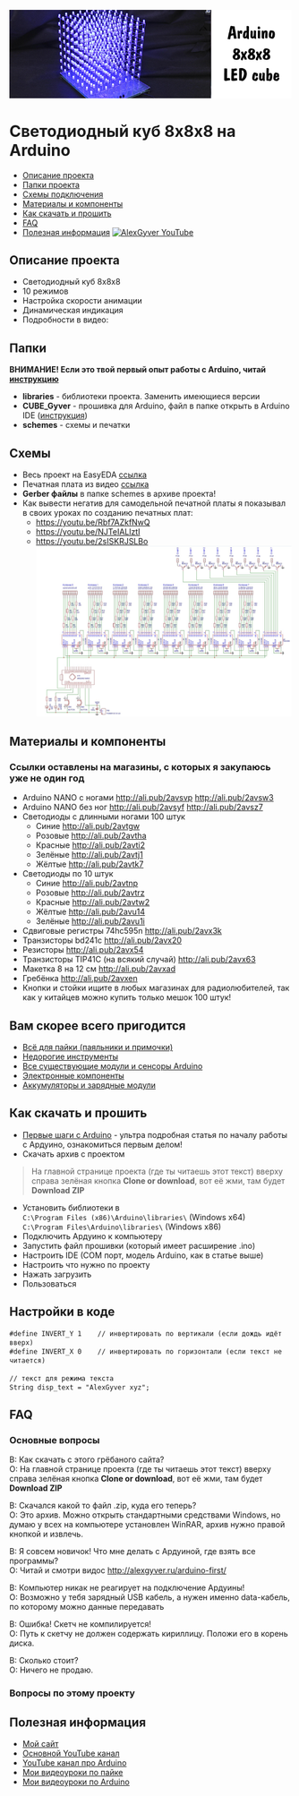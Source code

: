 ![PROJECT_PHOTO](https://github.com/AlexGyver/LEDcube/blob/master/proj_img.jpg)
# Светодиодный куб 8x8x8 на Arduino
* [Описание проекта](#chapter-0)
* [Папки проекта](#chapter-1)
* [Схемы подключения](#chapter-2)
* [Материалы и компоненты](#chapter-3)
* [Как скачать и прошить](#chapter-4)
* [FAQ](#chapter-5)
* [Полезная информация](#chapter-6)
[![AlexGyver YouTube](http://alexgyver.ru/git_banner.jpg)](https://www.youtube.com/channel/UCgtAOyEQdAyjvm9ATCi_Aig?sub_confirmation=1)

<a id="chapter-0"></a>
## Описание проекта
- Светодиодный куб 8x8x8
- 10 режимов
- Настройка скорости анимации
- Динамическая индикация
- Подробности в видео: 

<a id="chapter-1"></a>
## Папки
**ВНИМАНИЕ! Если это твой первый опыт работы с Arduino, читай [инструкцию](#chapter-4)**
- **libraries** - библиотеки проекта. Заменить имеющиеся версии
- **CUBE_Gyver** - прошивка для Arduino, файл в папке открыть в Arduino IDE ([инструкция](#chapter-4))
- **schemes** - схемы и печатки

<a id="chapter-2"></a>
## Схемы
+ Весь проект на EasyEDA [ссылка](https://easyeda.com/beragumbo/LED_Cube-8937fd8460054d639d93736e35345182)
+ Печатная плата из видео [ссылка](https://easyeda.com/editor#id=853291a217984a219d6b2c69a1e57860)
+ **Gerber файлы** в папке schemes в архиве проекта!
+ Как вывести негатив для самодельной печатной платы я показывал в своих уроках по созданию печатных плат:
	- https://youtu.be/Rbf7AZkfNwQ
	- https://youtu.be/NJTeIALlztI
	- https://youtu.be/2sISKRJSLBo
![SCHEME](https://github.com/AlexGyver/LEDcube/blob/master/schemes/scheme.jpg)

<a id="chapter-3"></a>
## Материалы и компоненты
### Ссылки оставлены на магазины, с которых я закупаюсь уже не один год
* Arduino NANO с ногами http://ali.pub/2avsvp http://ali.pub/2avsw3
* Arduino NANO без ног http://ali.pub/2avsyf http://ali.pub/2avsz7
* Светодиоды с длинными ногами 100 штук
	+ Синие http://ali.pub/2avtgw
	+ Розовые http://ali.pub/2avtha
	+ Красные http://ali.pub/2avti2
	+ Зелёные http://ali.pub/2avtj1
	+ Жёлтые http://ali.pub/2avtk7
* Светодиоды по 10 штук
	+ Синие http://ali.pub/2avtnp
	+ Розовые http://ali.pub/2avtrz
	+ Красные http://ali.pub/2avtw2
	+ Жёлтые http://ali.pub/2avu14
	+ Зелёные http://ali.pub/2avu1i
* Сдвиговые регистры 74hc595n http://ali.pub/2avx3k
* Транзисторы bd241c http://ali.pub/2avx20
* Резисторы http://ali.pub/2avx54
* Транзисторы TIP41C (на всякий случай) http://ali.pub/2avx63
* Макетка 8 на 12 см http://ali.pub/2avxad
* Гребёнка http://ali.pub/2avxen
* Кнопки и стойки ищите в любых магазинах для радиолюбителей, так как у китайцев можно купить только мешок 100 штук!

## Вам скорее всего пригодится
* [Всё для пайки (паяльники и примочки)](http://alexgyver.ru/all-for-soldering/)
* [Недорогие инструменты](http://alexgyver.ru/my_instruments/)
* [Все существующие модули и сенсоры Arduino](http://alexgyver.ru/arduino_shop/)
* [Электронные компоненты](http://alexgyver.ru/electronics/)
* [Аккумуляторы и зарядные модули](http://alexgyver.ru/18650/)

<a id="chapter-4"></a>
## Как скачать и прошить
* [Первые шаги с Arduino](http://alexgyver.ru/arduino-first/) - ультра подробная статья по началу работы с Ардуино, ознакомиться первым делом!
* Скачать архив с проектом
> На главной странице проекта (где ты читаешь этот текст) вверху справа зелёная кнопка **Clone or download**, вот её жми, там будет **Download ZIP**
* Установить библиотеки в  
`C:\Program Files (x86)\Arduino\libraries\` (Windows x64)  
`C:\Program Files\Arduino\libraries\` (Windows x86)
* Подключить Ардуино к компьютеру
* Запустить файл прошивки (который имеет расширение .ino)
* Настроить IDE (COM порт, модель Arduino, как в статье выше)
* Настроить что нужно по проекту
* Нажать загрузить
* Пользоваться  

## Настройки в коде
    #define INVERT_Y 1    // инвертировать по вертикали (если дождь идёт вверх)
    #define INVERT_X 0    // инвертировать по горизонтали (если текст не читается)

    // текст для режима текста
    String disp_text = "AlexGyver xyz";

<a id="chapter-5"></a>
## FAQ
### Основные вопросы
В: Как скачать с этого грёбаного сайта?  
О: На главной странице проекта (где ты читаешь этот текст) вверху справа зелёная кнопка **Clone or download**, вот её жми, там будет **Download ZIP**

В: Скачался какой то файл .zip, куда его теперь?  
О: Это архив. Можно открыть стандартными средствами Windows, но думаю у всех на компьютере установлен WinRAR, архив нужно правой кнопкой и извлечь.

В: Я совсем новичок! Что мне делать с Ардуиной, где взять все программы?  
О: Читай и смотри видос http://alexgyver.ru/arduino-first/

В: Компьютер никак не реагирует на подключение Ардуины!  
О: Возможно у тебя зарядный USB кабель, а нужен именно data-кабель, по которому можно данные передавать

В: Ошибка! Скетч не компилируется!  
О: Путь к скетчу не должен содержать кириллицу. Положи его в корень диска.

В: Сколько стоит?  
О: Ничего не продаю.

### Вопросы по этому проекту

<a id="chapter-6"></a>
## Полезная информация
* [Мой сайт](http://alexgyver.ru/)
* [Основной YouTube канал](https://www.youtube.com/channel/UCgtAOyEQdAyjvm9ATCi_Aig?sub_confirmation=1)
* [YouTube канал про Arduino](https://www.youtube.com/channel/UC4axiS76D784-ofoTdo5zOA?sub_confirmation=1)
* [Мои видеоуроки по пайке](https://www.youtube.com/playlist?list=PLOT_HeyBraBuMIwfSYu7kCKXxQGsUKcqR)
* [Мои видеоуроки по Arduino](http://alexgyver.ru/arduino_lessons/)